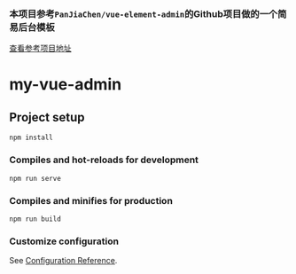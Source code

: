### 本项目参考`PanJiaChen/vue-element-admin`的Github项目做的一个简易后台模板
[查看参考项目地址](https://github.com/PanJiaChen/vue-element-admin)
         
# my-vue-admin

## Project setup
```
npm install
```

### Compiles and hot-reloads for development
```
npm run serve
```

### Compiles and minifies for production
```
npm run build
```

### Customize configuration
See [Configuration Reference](https://cli.vuejs.org/config/).

